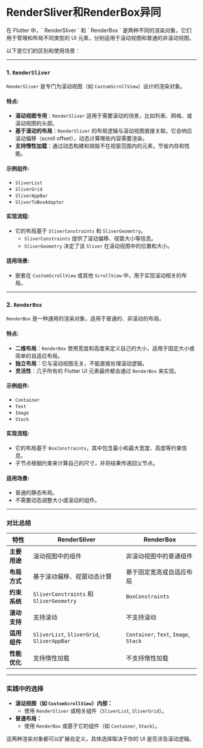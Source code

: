 <h1> RenderSliver和RenderBox异同 </h1>
在 Flutter 中，` RenderSliver ` 和 ` RenderBox ` 是两种不同的渲染对象，它们用于管理和布局不同类型的 UI 元素，分别适用于滚动视图和普通的非滚动视图。

以下是它们的区别和使用场景：

---

### **1. `RenderSliver`**
`RenderSliver` 是专门为滚动视图（如 `CustomScrollView`）设计的渲染对象。

#### **特点**:
- **滚动视图专用**：`RenderSliver` 适用于需要滚动的场景，比如列表、网格、或滚动视图的头部。
- **基于滚动的布局**：`RenderSliver` 的布局逻辑与滚动视图直接关联。它会响应滚动偏移（scroll offset），动态计算哪些内容需要渲染。
- **支持惰性加载**：通过动态构建和销毁不在视窗范围内的元素，节省内存和性能。

#### **示例组件**:
- `SliverList`
- `SliverGrid`
- `SliverAppBar`
- `SliverToBoxAdapter`

#### **实现流程**:
- 它的布局基于 `SliverConstraints` 和 `SliverGeometry`。
  - `SliverConstraints` 提供了滚动偏移、视窗大小等信息。
  - `SliverGeometry` 决定了该 `Sliver` 在滚动视图中的位置和大小。

#### **适用场景**:
- 嵌套在 `CustomScrollView` 或其他 `ScrollView` 中，用于实现滚动相关的布局。

---

### **2. `RenderBox`**
`RenderBox` 是一种通用的渲染对象，适用于普通的、非滚动的布局。

#### **特点**:
- **二维布局**：`RenderBox` 使用宽度和高度来定义自己的大小，适用于固定大小或简单的自适应布局。
- **独立布局**：它与滚动视图无关，不能直接处理滚动逻辑。
- **灵活性**：几乎所有的 Flutter UI 元素最终都会通过 `RenderBox` 来实现。

#### **示例组件**:
- `Container`
- `Text`
- `Image`
- `Stack`

#### **实现流程**:
- 它的布局基于 `BoxConstraints`，其中包含最小和最大宽度、高度等约束信息。
- 子节点根据约束来计算自己的尺寸，并将结果传递回父节点。

#### **适用场景**:
- 普通的静态布局。
- 不需要动态调整大小或滚动的组件。

---

### **对比总结**

| **特性**             | **RenderSliver**                                    | **RenderBox**                          |
|----------------------|----------------------------------------------------|---------------------------------------|
| **主要用途**         | 滚动视图中的组件                                    | 非滚动视图中的普通组件                 |
| **布局方式**         | 基于滚动偏移、视窗动态计算                          | 基于固定宽高或自适应布局               |
| **约束系统**         | `SliverConstraints` 和 `SliverGeometry`             | `BoxConstraints`                      |
| **滚动支持**         | 支持滚动                                           | 不支持滚动                            |
| **适用组件**         | `SliverList`, `SliverGrid`, `SliverAppBar`           | `Container`, `Text`, `Image`, `Stack` |
| **性能优化**         | 支持惰性加载                                       | 不支持惰性加载                        |

---

### **实践中的选择**
- **滚动视图（如 `CustomScrollView`）内部：**
  - 使用 `RenderSliver` 或相关组件（`SliverList`, `SliverGrid`）。
- **普通布局：**
  - 使用 `RenderBox` 或基于它的组件（如 `Container`, `Stack`）。

这两种渲染对象都可以扩展自定义，具体选择取决于你的 UI 是否涉及滚动逻辑。
